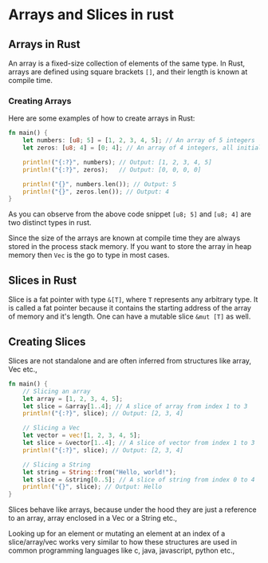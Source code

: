 # Arrays and Slices in rust

## Arrays in Rust

An array is a fixed-size collection of elements of the same type. In Rust, arrays are defined using square brackets `[]`, and their length is known at compile time.

### Creating Arrays

Here are some examples of how to create arrays in Rust:

```rust
fn main() {
    let numbers: [u8; 5] = [1, 2, 3, 4, 5]; // An array of 5 integers
    let zeros: [u8; 4] = [0; 4]; // An array of 4 integers, all initialized to 0

    println!("{:?}", numbers); // Output: [1, 2, 3, 4, 5]
    println!("{:?}", zeros);   // Output: [0, 0, 0, 0]

    println!("{}", numbers.len()); // Output: 5
    println!("{}", zeros.len()); // Output: 4
}
```

As you can observe from the above code snippet `[u8; 5]` and `[u8; 4]` are two distinct
types in rust.

Since the size of the arrays are known at compile time they are always stored in the process
stack memory. If you want to store the array in heap memory then `Vec` is the go to type in most
cases.

## Slices in Rust

Slice is a fat pointer with type `&[T]`, where `T` represents any arbitrary type.
It is called a fat pointer because it contains the starting address of the array of memory and
it's length. One can have a mutable slice `&mut [T]` as well.

## Creating Slices

Slices are not standalone and are often inferred from structures like array, Vec etc.,

```rust
fn main() {
    // Slicing an array
    let array = [1, 2, 3, 4, 5];
    let slice = &array[1..4]; // A slice of array from index 1 to 3
    println!("{:?}", slice); // Output: [2, 3, 4]

    // Slicing a Vec
    let vector = vec![1, 2, 3, 4, 5];
    let slice = &vector[1..4]; // A slice of vector from index 1 to 3
    println!("{:?}", slice); // Output: [2, 3, 4]

    // Slicing a String
    let string = String::from("Hello, world!");
    let slice = &string[0..5]; // A slice of string from index 0 to 4
    println!("{}", slice); // Output: Hello
}
```

Slices behave like arrays, because under the hood they are just a reference
to an array, array enclosed in a Vec or a String etc.,

Looking up for an element or mutating an element at an index of a slice/array/vec
works very similar to how these structures are used in common programming languages
like c, java, javascript, python etc.,

